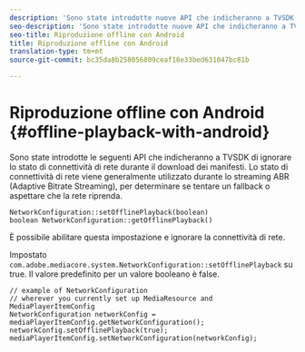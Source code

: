 ```yaml
---
description: 'Sono state introdotte nuove API che indicheranno a TVSDK di ignorare lo stato di connettività di rete durante il download dei manifesti. '
seo-description: 'Sono state introdotte nuove API che indicheranno a TVSDK di ignorare lo stato di connettività di rete durante il download dei manifesti. '
seo-title: Riproduzione offline con Android
title: Riproduzione offline con Android
translation-type: tm+mt
source-git-commit: bc35da8b258056809ceaf18e33bed631047bc81b

---
```



# Riproduzione offline con Android {#offline-playback-with-android}

Sono state introdotte le seguenti API che indicheranno a TVSDK di ignorare lo stato di connettività di rete durante il download dei manifesti. Lo stato di connettività di rete viene generalmente utilizzato durante lo streaming ABR (Adaptive Bitrate Streaming), per determinare se tentare un fallback o aspettare che la rete riprenda.

```
NetworkConfiguration::setOfflinePlayback(boolean)
boolean NetworkConfiguration::getOfflinePlayback()
```

È possibile abilitare questa impostazione e ignorare la connettività di rete.

Impostato `com.adobe.mediacore.system.NetworkConfiguration::setOfflinePlayback` su true. Il valore predefinito per un valore booleano è false.

```
// example of NetworkConfiguration
// wherever you currently set up MediaResource and MediaPlayerItemConfig
NetworkConfiguration networkConfig = mediaPlayerItemConfig.getNetworkConfiguration();
networkConfig.setOfflinePlayback(true);
mediaPlayerItemConfig.setNetworkConfiguration(networkConfig);
```
